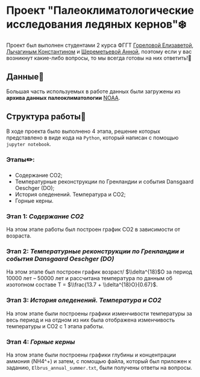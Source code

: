 # Проект "Палеоклиматологические исследования ледяных кернов"❄️
Проект был выполнен студентами 2 курса ФГГТ [Гореловой Елизаветой](https://github.com/emgorelova), [Лычагиным Константином](https://github.com/lychaginkonst) и [Шереметьевой Анной](https://github.com/anch_sher), поэтому если у вас возникнут какие-либо вопросы, то мы всегда готовы на них ответить!🩷
## Данные🧾
Большая часть используемых в работе данных были загружены из **архива данных палеоклиматологии** [NOAA](https://www.ncei.noaa.gov/access/paleo-search/). 
## Структура работы📌
В ходе проекта было выполнено 4 этапа, решение которых представлено в виде кода на `Python`, который написан с помощью `jupyter notebook`.
### Этапы✏️:
- Содержание CO2;
- Температурные реконструкции по Гренландии и события Dansgaard Oeschger (DO);
- История оледенений. Температура и CO2;
- Горные керны.
### Этап 1: *Содержание CO2*
На этом этапе работы был построен график CO2 в зависимости от возраста.
### Этап 2: *Температурные реконструкции по Гренландии и события Dansgaard Oeschger (DO)*
На этом этапе был построен график возраст/ $\\delta^{18}$О за период 10000 лет – 50000 лет и рассчитана температура по данным об изотопном составе T = $\\frac{13.7 + \\delta^{18}О}{0.67}$.
### Этап 3: *История оледенений. Температура и CO2*
На этом этапе были построены графики изменчивости температуры за весь период и на отдном из них была отображена изменчивость температуры и CO2 с 1 этапа работы.
### Этап 4: *Горные керны*
На этом этапе были построены графики глубины и концентрации аммония (NH4^+) и затем, с помощью файла, который был приложен к заданию, `Elbrus_annual_summer.txt`, были получены ответы на вопросы.
